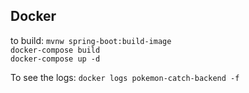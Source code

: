 ## Docker
to build:
`mvnw spring-boot:build-image`  
`docker-compose build`  
`docker-compose up -d`

   
To see the logs: `docker logs pokemon-catch-backend -f`